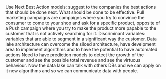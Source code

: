 Use Next Best Action models: suggest to the companies the best actions that should be done next. What should be done to be effective.
Pull marketing campaigns are campaigns where you try to convince the consumer to come to your shop and ask for a specific product, opposite of a Push campaign where you try to make the product more papable to the customer that is not actively searching for it.
Discriminant variables: variables that are able to segment in a significant way the customer.
Data lake architecture can overcome the siloed architecture, have develpment area to implement algorithms and to have the potential to have automated actions
Need to have prediction models to detect the growth of the customer and see the possible total revenue and see the virtuous behaviour.
Now the data lake can talk with others DBs and we can apply on it new algorithms and so we can communicate data with people.